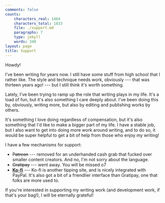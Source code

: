 ```yaml
---
comments: false
counts:
    characters_real: 1464
    characters_total: 1833
    file: ./support.md
    paragraphs: 7
    type: jekyll
    words: 348
layout: page
title: Support
---
```


Howdy!

I've been writing for years now. I still have some stuff from high school that I rather like. The style and technique needs work, obviously --- that was thirteen years ago! --- but I still think it's worth something.

Lately, I've been trying to ramp up the role that writing plays in my life. It's a load of fun, but it's also something I care deeply about. I've been doing this by, obviously, writing more, but also by editing and publishing works by others.

It's something I love doing regardless of compensation, but it's also something that I'd like to make a bigger part of my life. I have a stable job, but I also want to get into doing more work around writing, and to do so, it would be super helpful to get a bit of help from those who enjoy my writing!

I have a few mechanisms for support:

<!-- * [**Patreon**](https://patreon.com/makyo) --- I have this set up as a per-creation support, rather than a monthly. That might change, but for now, it's super useful for me and really easy on patrons. We all have dry-spells, after all, and I'm no exception. I have a few support levels:
    * $1 --- Behind the Scenes: get a patron-only perspective on my work with blog posts, polls, and early access.
    * $5 --- Draft Insider: all the above, plus access to early drafts.
    * $10 --- All Access: all the above, plus access to crazy things like notes, sketches, images, etc.
    * $15 --- Guide Me: all the above, plus a say in what I write. Suggest stories, give me characters, edit my stuff for me!
* [**Gratipay**](https://gratipay.com/makyo/) --- Gratipay works like a tip system, but it also allows users to pledge on a schedule. The benefit of this is that it's super lightweight, and also works well with GitHub. -->
* ~~Patreon~~ --- removed for an underhanded cash grab that fucked over smaller content creators. And no, I'm not sorry about the language.
* ~~Gratipay~~ --- went away. You will be missed o7
* [**Ko-fi**](https://ko-fi.com/drabmakyo) --- Ko-fi is another tipping site, and is nicely integrated with PayPal. It's also got a bit of a friendlier interface than Gratipay, one that folks are more used to.

If you're interested in supporting my writing work (and development work, if that's your bag!), I will be eternally grateful!
